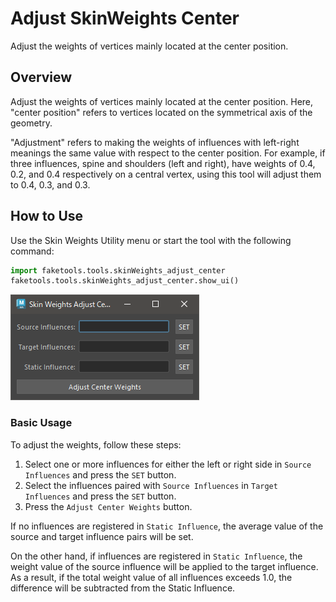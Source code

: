 # Adjust SkinWeights Center

Adjust the weights of vertices mainly located at the center position.

## Overview

Adjust the weights of vertices mainly located at the center position. Here, "center position" refers to vertices located on the symmetrical axis of the geometry.

"Adjustment" refers to making the weights of influences with left-right meanings the same value with respect to the center position. For example, if three influences, spine and shoulders (left and right), have weights of 0.4, 0.2, and 0.4 respectively on a central vertex, using this tool will adjust them to 0.4, 0.3, and 0.3.

## How to Use

Use the Skin Weights Utility menu or start the tool with the following command:

```python
import faketools.tools.skinWeights_adjust_center
faketools.tools.skinWeights_adjust_center.show_ui()
```

![image001](images/skinWeights_adjust_center/image001.png)

### Basic Usage

To adjust the weights, follow these steps:

1. Select one or more influences for either the left or right side in `Source Influences` and press the `SET` button.
2. Select the influences paired with `Source Influences` in `Target Influences` and press the `SET` button.
3. Press the `Adjust Center Weights` button.

If no influences are registered in `Static Influence`, the average value of the source and target influence pairs will be set.

On the other hand, if influences are registered in `Static Influence`, the weight value of the source influence will be applied to the target influence. As a result, if the total weight value of all influences exceeds 1.0, the difference will be subtracted from the Static Influence.
